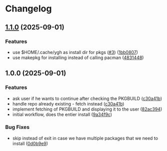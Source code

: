 # Changelog

## [1.1.0](https://github.com/Filip7/ygh/compare/v1.0.0...v1.1.0) (2025-09-01)


### Features

* use $HOME/.cache/ygh as install dir for pkgs ([#3](https://github.com/Filip7/ygh/issues/3)) ([1bb0807](https://github.com/Filip7/ygh/commit/1bb08078a452498ae8988f1ab91c63594016cf04))
* use makepkg for installing instead of calling pacman ([4831448](https://github.com/Filip7/ygh/commit/48314486e2bf62a62e8ab0c304ebe44eb02bd96b))

## 1.0.0 (2025-09-01)


### Features

* ask user if he wants to continue after checking the PKGBUILD ([c30a41b](https://github.com/Filip7/ygh/commit/c30a41b8c6eaa381b8e1fb6132b800ed565290ad))
* handle repo already existing - fetch instead ([c30a41b](https://github.com/Filip7/ygh/commit/c30a41b8c6eaa381b8e1fb6132b800ed565290ad))
* implement fetching of PKGBUILD and displaying it to the user ([82ac394](https://github.com/Filip7/ygh/commit/82ac394ee2b32cee8270731b7d382b4580887d5d))
* initial workflow, does the entier install ([9a34f9c](https://github.com/Filip7/ygh/commit/9a34f9c551902e713555e32fe048bf7557444f7d))


### Bug Fixes

* skip instead of exit in case we have multiple packages that we need to install ([0d0b9e9](https://github.com/Filip7/ygh/commit/0d0b9e965980f0fc8c16bce5225f811179c4cdcf))
